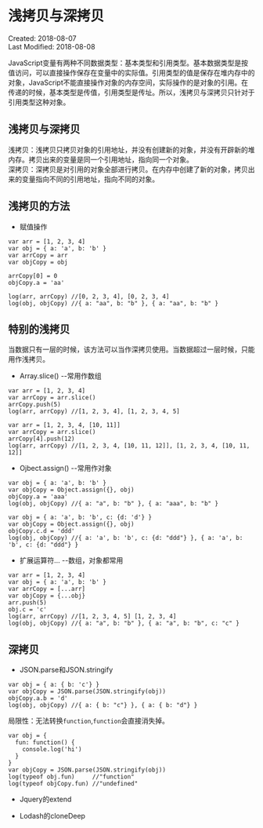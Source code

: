 # 浅拷贝与深拷贝
Created: 2018-08-07  
Last Modified: 2018-08-08  

JavaScript变量有两种不同数据类型：基本类型和引用类型。基本数据类型是按值访问，可以直接操作保存在变量中的实际值。引用类型的值是保存在堆内存中的对象，JavaScript不能直接操作对象的内存空间，实际操作的是对象的引用。在传递的时候，基本类型是传值，引用类型是传址。所以，浅拷贝与深拷贝只针对于引用类型这种对象。  

## 浅拷贝与深拷贝
浅拷贝：浅拷贝只拷贝对象的引用地址，并没有创建新的对象，并没有开辟新的堆内存。拷贝出来的变量是同一个引用地址，指向同一个对象。  
深拷贝：深拷贝是对引用的对象全部进行拷贝。在内存中创建了新的对象，拷贝出来的变量指向不同的引用地址，指向不同的对象。

## 浅拷贝的方法
- 赋值操作

```
var arr = [1, 2, 3, 4]
var obj = { a: 'a', b: 'b' }
var arrCopy = arr
var objCopy = obj

arrCopy[0] = 0
objCopy.a = 'aa'

log(arr, arrCopy) //[0, 2, 3, 4], [0, 2, 3, 4]
log(obj, objCopy) //{ a: "aa", b: "b" }, { a: "aa", b: "b" } 
```

## 特别的浅拷贝
当数据只有一层的时候，该方法可以当作深拷贝使用。当数据超过一层时候，只能用作浅拷贝。
- Array.slice() --常用作数组

```
var arr = [1, 2, 3, 4]
var arrCopy = arr.slice()
arrCopy.push(5)
log(arr, arrCopy) //[1, 2, 3, 4], [1, 2, 3, 4, 5]
```
```
var arr = [1, 2, 3, 4, [10, 11]]
var arrCopy = arr.slice()
arrCopy[4].push(12)
log(arr, arrCopy) //[1, 2, 3, 4, [10, 11, 12]], [1, 2, 3, 4, [10, 11, 12]]
```

- Ojbect.assign() --常用作对象

```
var obj = { a: 'a', b: 'b' }
var objCopy = Object.assign({}, obj)
objCopy.a = 'aaa'
log(obj, objCopy) //{ a: "a", b: "b" }, { a: "aaa", b: "b" }
```
```
var obj = { a: 'a', b: 'b', c: {d: 'd'} }
var objCopy = Object.assign({}, obj)
objCopy.c.d = 'ddd'
log(obj, objCopy) //{ a: 'a', b: 'b', c: {d: "ddd"} }, { a: 'a', b: 'b', c: {d: "ddd"} }
```

- 扩展运算符... --数组，对象都常用

```
var arr = [1, 2, 3, 4]
var obj = { a: 'a', b: 'b' }
var arrCopy = [...arr]
var objCopy = {...obj}
arr.push(5)
obj.c = 'c'
log(arr, arrCopy) //[1, 2, 3, 4, 5] [1, 2, 3, 4]
log(obj, objCopy) //{ a: "a", b: "b" }, { a: "a", b: "b", c: "c" }
```

## 深拷贝
 - JSON.parse和JSON.stringify

 ```
var obj = { a: { b: 'c'} }
var objCopy = JSON.parse(JSON.stringify(obj))
objCopy.a.b = 'd'
log(obj, objCopy) //{ a: { b: "c"} }, { a: { b: "d"} }
```
局限性：无法转换`function`,`function`会直接消失掉。
```
var obj = {
  fun: function() {
    console.log('hi')
  }
}
var objCopy = JSON.parse(JSON.stringify(obj))
log(typeof obj.fun)     //"function"
log(typeof objCopy.fun) //"undefined"
```

- Jquery的extend

- Lodash的cloneDeep
 
